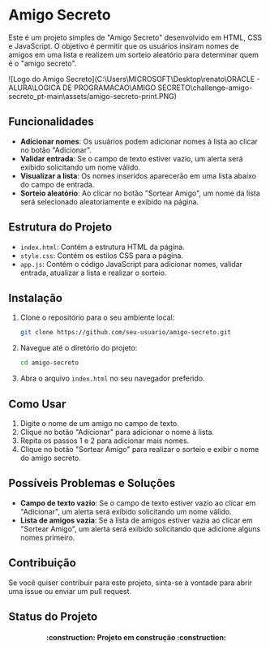 # Amigo Secreto

Este é um projeto simples de "Amigo Secreto" desenvolvido em HTML, CSS e JavaScript. O objetivo é permitir que os usuários insiram nomes de amigos em uma lista e realizem um sorteio aleatório para determinar quem é o "amigo secreto".

![Logo do Amigo Secreto](C:\Users\MICROSOFT\Desktop\renato\ORACLE - ALURA\LOGICA DE PROGRAMACAO\AMIGO SECRETO\challenge-amigo-secreto_pt-main\assets/amigo-secreto-print.PNG)

## Funcionalidades

- **Adicionar nomes**: Os usuários podem adicionar nomes à lista ao clicar no botão "Adicionar".
- **Validar entrada**: Se o campo de texto estiver vazio, um alerta será exibido solicitando um nome válido.
- **Visualizar a lista**: Os nomes inseridos aparecerão em uma lista abaixo do campo de entrada.
- **Sorteio aleatório**: Ao clicar no botão "Sortear Amigo", um nome da lista será selecionado aleatoriamente e exibido na página.

## Estrutura do Projeto

- `index.html`: Contém a estrutura HTML da página.
- `style.css`: Contém os estilos CSS para a página.
- `app.js`: Contém o código JavaScript para adicionar nomes, validar entrada, atualizar a lista e realizar o sorteio.

## Instalação

1. Clone o repositório para o seu ambiente local:
    ```bash
    git clone https://github.com/seu-usuario/amigo-secreto.git
    ```

2. Navegue até o diretório do projeto:
    ```bash
    cd amigo-secreto
    ```

3. Abra o arquivo `index.html` no seu navegador preferido.

## Como Usar

1. Digite o nome de um amigo no campo de texto.
2. Clique no botão "Adicionar" para adicionar o nome à lista.
3. Repita os passos 1 e 2 para adicionar mais nomes.
4. Clique no botão "Sortear Amigo" para realizar o sorteio e exibir o nome do amigo secreto.

## Possíveis Problemas e Soluções

- **Campo de texto vazio**: Se o campo de texto estiver vazio ao clicar em "Adicionar", um alerta será exibido solicitando um nome válido.
- **Lista de amigos vazia**: Se a lista de amigos estiver vazia ao clicar em "Sortear Amigo", um alerta será exibido solicitando que adicione alguns nomes primeiro.

## Contribuição

Se você quiser contribuir para este projeto, sinta-se à vontade para abrir uma issue ou enviar um pull request.

## Status do Projeto

<h4 align="center"> 
    :construction:  Projeto em construção  :construction:
</h4>